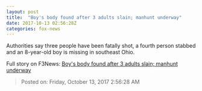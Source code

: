 ```yaml
---
layout: post
title:  "Boy's body found after 3 adults slain; manhunt underway"
date: 2017-10-13 02:56:28Z
categories: fox-news
---
```


Authorities say three people have been fatally shot, a fourth person stabbed and an 8-year-old boy is missing in southeast Ohio.


Full story on F3News: [Boy's body found after 3 adults slain; manhunt underway](http://www.f3nws.com/n/3QeJYG)

> Posted on: Friday, October 13, 2017 2:56:28 AM
